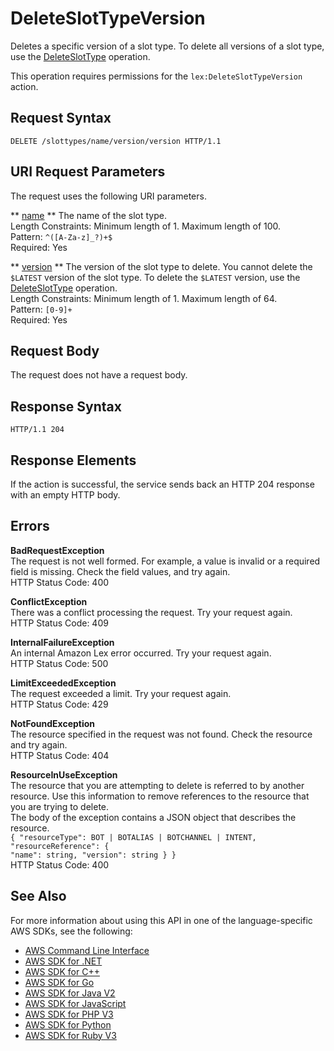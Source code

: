 # DeleteSlotTypeVersion<a name="API_DeleteSlotTypeVersion"></a>

Deletes a specific version of a slot type\. To delete all versions of a slot type, use the [DeleteSlotType](API_DeleteSlotType.md) operation\. 

This operation requires permissions for the `lex:DeleteSlotTypeVersion` action\.

## Request Syntax<a name="API_DeleteSlotTypeVersion_RequestSyntax"></a>

```
DELETE /slottypes/name/version/version HTTP/1.1
```

## URI Request Parameters<a name="API_DeleteSlotTypeVersion_RequestParameters"></a>

The request uses the following URI parameters\.

 ** [name](#API_DeleteSlotTypeVersion_RequestSyntax) **   <a name="lex-DeleteSlotTypeVersion-request-name"></a>
The name of the slot type\.  
Length Constraints: Minimum length of 1\. Maximum length of 100\.  
Pattern: `^([A-Za-z]_?)+$`   
Required: Yes

 ** [version](#API_DeleteSlotTypeVersion_RequestSyntax) **   <a name="lex-DeleteSlotTypeVersion-request-version"></a>
The version of the slot type to delete\. You cannot delete the `$LATEST` version of the slot type\. To delete the `$LATEST` version, use the [DeleteSlotType](API_DeleteSlotType.md) operation\.  
Length Constraints: Minimum length of 1\. Maximum length of 64\.  
Pattern: `[0-9]+`   
Required: Yes

## Request Body<a name="API_DeleteSlotTypeVersion_RequestBody"></a>

The request does not have a request body\.

## Response Syntax<a name="API_DeleteSlotTypeVersion_ResponseSyntax"></a>

```
HTTP/1.1 204
```

## Response Elements<a name="API_DeleteSlotTypeVersion_ResponseElements"></a>

If the action is successful, the service sends back an HTTP 204 response with an empty HTTP body\.

## Errors<a name="API_DeleteSlotTypeVersion_Errors"></a>

 **BadRequestException**   
The request is not well formed\. For example, a value is invalid or a required field is missing\. Check the field values, and try again\.  
HTTP Status Code: 400

 **ConflictException**   
 There was a conflict processing the request\. Try your request again\.   
HTTP Status Code: 409

 **InternalFailureException**   
An internal Amazon Lex error occurred\. Try your request again\.  
HTTP Status Code: 500

 **LimitExceededException**   
The request exceeded a limit\. Try your request again\.  
HTTP Status Code: 429

 **NotFoundException**   
The resource specified in the request was not found\. Check the resource and try again\.  
HTTP Status Code: 404

 **ResourceInUseException**   
The resource that you are attempting to delete is referred to by another resource\. Use this information to remove references to the resource that you are trying to delete\.  
The body of the exception contains a JSON object that describes the resource\.  
 `{ "resourceType": BOT | BOTALIAS | BOTCHANNEL | INTENT,`   
 `"resourceReference": {`   
 `"name": string, "version": string } }`   
HTTP Status Code: 400

## See Also<a name="API_DeleteSlotTypeVersion_SeeAlso"></a>

For more information about using this API in one of the language\-specific AWS SDKs, see the following:
+  [AWS Command Line Interface](https://docs.aws.amazon.com/goto/aws-cli/lex-models-2017-04-19/DeleteSlotTypeVersion) 
+  [AWS SDK for \.NET](https://docs.aws.amazon.com/goto/DotNetSDKV3/lex-models-2017-04-19/DeleteSlotTypeVersion) 
+  [AWS SDK for C\+\+](https://docs.aws.amazon.com/goto/SdkForCpp/lex-models-2017-04-19/DeleteSlotTypeVersion) 
+  [AWS SDK for Go](https://docs.aws.amazon.com/goto/SdkForGoV1/lex-models-2017-04-19/DeleteSlotTypeVersion) 
+  [AWS SDK for Java V2](https://docs.aws.amazon.com/goto/SdkForJavaV2/lex-models-2017-04-19/DeleteSlotTypeVersion) 
+  [AWS SDK for JavaScript](https://docs.aws.amazon.com/goto/AWSJavaScriptSDK/lex-models-2017-04-19/DeleteSlotTypeVersion) 
+  [AWS SDK for PHP V3](https://docs.aws.amazon.com/goto/SdkForPHPV3/lex-models-2017-04-19/DeleteSlotTypeVersion) 
+  [AWS SDK for Python](https://docs.aws.amazon.com/goto/boto3/lex-models-2017-04-19/DeleteSlotTypeVersion) 
+  [AWS SDK for Ruby V3](https://docs.aws.amazon.com/goto/SdkForRubyV3/lex-models-2017-04-19/DeleteSlotTypeVersion) 